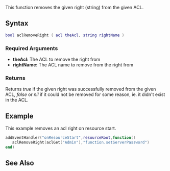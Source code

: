 This function removes the given right (string) from the given ACL.

Syntax
------

``` lua
bool aclRemoveRight ( acl theAcl, string rightName ) 
```

### Required Arguments

-   **theAcl:** The ACL to remove the right from
-   **rightName:** The ACL name to remove from the right from

### Returns

Returns *true* if the given right was successfully removed from the given ACL, *false* or *nil* if it could not be removed for some reason, ie. it didn't exist in the ACL.

Example
-------

This example removes an acl right on resource start.

``` lua
addEventHandler("onResourceStart",resourceRoot,function()
   aclRemoveRight(aclGet("Admin"),"function.setServerPassword")
end)
```

See Also
--------
